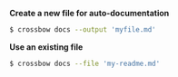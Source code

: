 **Create a new file for auto-documentation**

```sh
$ crossbow docs --output 'myfile.md'
```

**Use an existing file**

```sh
$ crossbow docs --file 'my-readme.md'
```